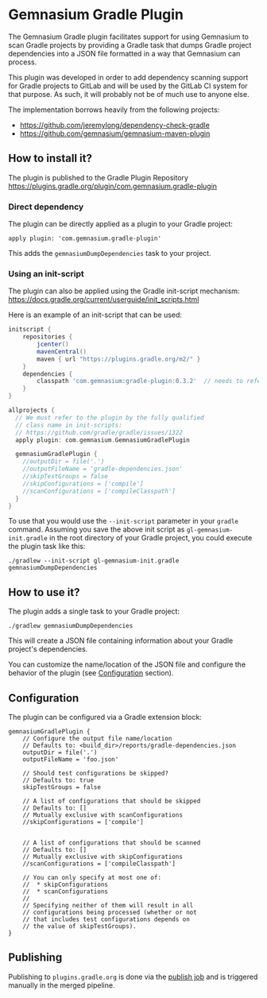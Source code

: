 # Gemnasium Gradle Plugin

The Gemnasium Gradle plugin facilitates support for using Gemnasium to scan Gradle projects by providing a Gradle task that dumps Gradle project dependencies into a JSON file formatted in a way that Gemnasium can process.

This plugin was developed in order to add dependency scanning support for Gradle projects to GitLab and will be used by the GitLab CI system for that purpose. As such, it will probably not be of much use to anyone else.

The implementation borrows heavily from the following projects:
 * https://github.com/jeremylong/dependency-check-gradle
 * https://github.com/gemnasium/gemnasium-maven-plugin

## How to install it?

The plugin is published to the Gradle Plugin Repository
https://plugins.gradle.org/plugin/com.gemnasium.gradle-plugin

### Direct dependency

The plugin can be directly applied as a plugin to your Gradle
project:

```
apply plugin: 'com.gemnasium.gradle-plugin'
```

This adds the `gemnasiumDumpDependencies` task to your project.

### Using an init-script

The plugin can also be applied using the Gradle init-script
mechanism:
https://docs.gradle.org/current/userguide/init_scripts.html

Here is an example of an init-script that can be used:

```groovy
initscript {
    repositories {
        jcenter()
        mavenCentral()
        maven { url "https://plugins.gradle.org/m2/" }
    }
    dependencies {
        classpath 'com.gemnasium:gradle-plugin:0.3.2'  // needs to refer to a specific version, no wildcards or meta-versions allowed
    }
}

allprojects {
  // We must refer to the plugin by the fully qualified
  // class name in init-scripts:
  // https://github.com/gradle/gradle/issues/1322
  apply plugin: com.gemnasium.GemnasiumGradlePlugin

  gemnasiumGradlePlugin {
    //outputDir = file('.')
    //outputFileName = 'gradle-dependencies.json'
    //skipTestGroups = false
    //skipConfigurations = ['compile']
    //scanConfigurations = ['compileClasspath']
  }
}
```

To use that you would use the `--init-script` parameter in your
`gradle` command. Assuming you save the above init script as `gl-gemnasium-init.gradle` in the root directory of your
Gradle project, you could execute the plugin task like this:

```
./gradlew --init-script gl-gemnasium-init.gradle gemnasiumDumpDependencies
```

## How to use it?

The plugin adds a single task to your Gradle project:

```
./gradlew gemnasiumDumpDependencies
```

This will create a JSON file containing information about your Gradle project's dependencies.

You can customize the name/location of the JSON file and configure the behavior of the plugin (see [Configuration](#configuration) section).

## Configuration

The plugin can be configured via a Gradle extension block:

```
gemnasiumGradlePlugin {
    // Configure the output file name/location
    // Defaults to: <build_dir>/reports/gradle-dependencies.json
    outputDir = file('.')
    outputFileName = 'foo.json'

    // Should test configurations be skipped?
    // Defaults to: true
    skipTestGroups = false

    // A list of configurations that should be skipped
    // Defaults to: []
    // Mutually exclusive with scanConfigurations
    //skipConfigurations = ['compile']


    // A list of configurations that should be scanned
    // Defaults to: []
    // Mutually exclusive with skipConfigurations
    //scanConfigurations = ['compileClasspath']

    // You can only specify at most one of:
    //  * skipConfigurations
    //  * scanConfigurations
    //
    // Specifying neither of them will result in all
    // configurations being processed (whether or not
    // that includes test configurations depends on
    // the value of skipTestGroups).
}
```

## Publishing

Publishing to `plugins.gradle.org` is done via the [publish job](.gitlab-ci.yml#L77) and is triggered manually in the merged pipeline.
